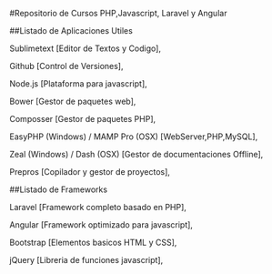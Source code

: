 #Repositorio de Cursos PHP,Javascript, Laravel y Angular

##Listado de Aplicaciones Utiles

Sublimetext [Editor de Textos y Codigo],

Github [Control de Versiones],

Node.js [Plataforma para javascript],

Bower [Gestor de paquetes web],

Composser [Gestor de paquetes PHP],

EasyPHP (Windows) / MAMP Pro (OSX) [WebServer,PHP,MySQL],

Zeal (Windows) / Dash (OSX) [Gestor de documentaciones Offline],

Prepros [Copilador y gestor de proyectos],


##Listado de Frameworks

Laravel [Framework completo basado en PHP],

Angular [Framework optimizado para javascript],

Bootstrap [Elementos basicos HTML y CSS],

jQuery [Libreria de funciones javascript],

